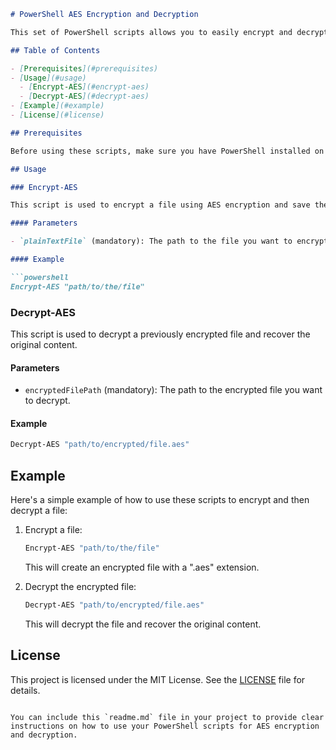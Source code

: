 ```markdown
# PowerShell AES Encryption and Decryption

This set of PowerShell scripts allows you to easily encrypt and decrypt files using the AES (Advanced Encryption Standard) algorithm. You can use these scripts to secure sensitive data by encrypting it and later decrypting it when needed.

## Table of Contents

- [Prerequisites](#prerequisites)
- [Usage](#usage)
  - [Encrypt-AES](#encrypt-aes)
  - [Decrypt-AES](#decrypt-aes)
- [Example](#example)
- [License](#license)

## Prerequisites

Before using these scripts, make sure you have PowerShell installed on your system.

## Usage

### Encrypt-AES

This script is used to encrypt a file using AES encryption and save the encrypted content to a new file with a ".aes" extension.

#### Parameters

- `plainTextFile` (mandatory): The path to the file you want to encrypt.

#### Example

```powershell
Encrypt-AES "path/to/the/file"
```

### Decrypt-AES

This script is used to decrypt a previously encrypted file and recover the original content.

#### Parameters

- `encryptedFilePath` (mandatory): The path to the encrypted file you want to decrypt.

#### Example

```powershell
Decrypt-AES "path/to/encrypted/file.aes"
```

## Example

Here's a simple example of how to use these scripts to encrypt and then decrypt a file:

1. Encrypt a file:

   ```powershell
   Encrypt-AES "path/to/the/file"
   ```

   This will create an encrypted file with a ".aes" extension.

2. Decrypt the encrypted file:

   ```powershell
   Decrypt-AES "path/to/encrypted/file.aes"
   ```

   This will decrypt the file and recover the original content.

## License

This project is licensed under the MIT License. See the [LICENSE](LICENSE) file for details.
```

You can include this `readme.md` file in your project to provide clear instructions on how to use your PowerShell scripts for AES encryption and decryption.
